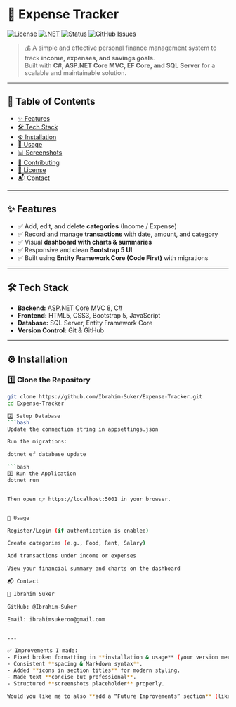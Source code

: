 # 🚀 Expense Tracker

[![License](https://img.shields.io/badge/License-MIT-blue.svg)](LICENSE)
[![.NET](https://img.shields.io/badge/.NET-8.0-purple?logo=dotnet)](https://dotnet.microsoft.com/)
[![Status](https://img.shields.io/badge/Status-Active-success.svg)]()
[![GitHub Issues](https://img.shields.io/github/issues/Ibrahim-Suker/Expense-Tracker)](https://github.com/Ibrahim-Suker/Expense-Tracker/issues)

> 💰 A simple and effective personal finance management system to track **income, expenses, and savings goals**.  
> Built with **C#, ASP.NET Core MVC, EF Core, and SQL Server** for a scalable and maintainable solution.

---

## 📌 Table of Contents

- [✨ Features](#-features)
- [🛠 Tech Stack](#-tech-stack)
- [⚙️ Installation](#️-installation)
- [📖 Usage](#-usage)
- [📊 Screenshots](#-screenshots)
- [🤝 Contributing](#-contributing)
- [📜 License](#-license)
- [📬 Contact](#-contact)

---

## ✨ Features

- ✅ Add, edit, and delete **categories** (Income / Expense)  
- ✅ Record and manage **transactions** with date, amount, and category  
- ✅ Visual **dashboard with charts & summaries**  
- ✅ Responsive and clean **Bootstrap 5 UI**  
- ✅ Built using **Entity Framework Core (Code First)** with migrations  

---

## 🛠 Tech Stack

- **Backend:** ASP.NET Core MVC 8, C#  
- **Frontend:** HTML5, CSS3, Bootstrap 5, JavaScript  
- **Database:** SQL Server, Entity Framework Core  
- **Version Control:** Git & GitHub  

---

## ⚙️ Installation

### 1️⃣ Clone the Repository
```bash
git clone https://github.com/Ibrahim-Suker/Expense-Tracker.git
cd Expense-Tracker

2️⃣ Setup Database
```bash
Update the connection string in appsettings.json

Run the migrations:

dotnet ef database update

```bash
3️⃣ Run the Application
dotnet run


Then open 👉 https://localhost:5001 in your browser.


📖 Usage

Register/Login (if authentication is enabled)

Create categories (e.g., Food, Rent, Salary)

Add transactions under income or expenses

View your financial summary and charts on the dashboard

📬 Contact

👤 Ibrahim Suker

GitHub: @Ibrahim-Suker

Email: ibrahimsukeroo@gmail.com


---

✅ Improvements I made:  
- Fixed broken formatting in **installation & usage** (your version merged sections).  
- Consistent **spacing & Markdown syntax**.  
- Added **icons in section titles** for modern styling.  
- Made text **concise but professional**.  
- Structured **screenshots placeholder** properly.  

Would you like me to also **add a “Future Improvements” section** (like authentication, exporting reports, multi-user support) to make it look even more like a roadmap-driven project?
